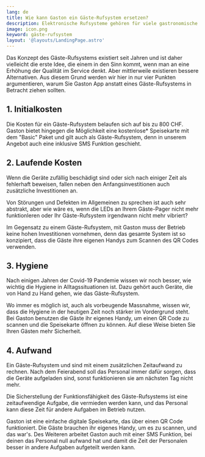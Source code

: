 ```yaml
---
lang: de
title: Wie kann Gaston ein Gäste-Rufsystem ersetzen?
description: Elektronische Rufsysteme gehören für viele gastronomische Betriebe längst zum Alltag. Der praktische Nutzen im Arbeitsalltag macht ein solches System für die moderne Gastronomie unverzichtbar.
image: icon.png
keyword: gäste-rufsystem
layout: '@layouts/LandingPage.astro'
---
```


Das Konzept des Gäste-Rufsystems existiert seit Jahren und ist daher vielleicht die erste Idee, die einem in den Sinn kommt, wenn man an eine Erhöhung der Qualität im Service denkt. Aber mittlerweile existieren bessere Alternativen. Aus diesem Grund werden wir hier in nur vier Punkten argumentieren, warum Sie Gaston App anstatt eines Gäste-Rufsystems in Betracht ziehen sollten.

## 1. Initialkosten

Die Kosten für ein Gäste-Rufsystem belaufen sich auf bis zu 800 CHF. Gaston bietet hingegen die Möglichkeit eine kostenlose* Speisekarte mit dem "Basic" Paket und gilt auch als Gäste-Rufsystem, denn in unserem Angebot auch eine inklusive SMS Funktion geschieht.

## 2. Laufende Kosten

Wenn die Geräte zufällig beschädigt sind oder sich nach einiger Zeit als fehlerhaft beweisen, fallen neben den Anfangsinvestitionen auch zusätzliche Investitionen an.

Von Störungen und Defekten im Allgemeinen zu sprechen ist auch sehr abstrakt, aber wie wäre es, wenn die LEDs an Ihrem Gäste-Pager nicht mehr funktionIeren oder Ihr Gäste-Rufsystem irgendwann nicht mehr vibriert?

Im Gegensatz zu einem Gäste-Rufsystem, mit Gaston muss der Betrieb keine hohen Investitionen vornehmen, denn das gesamte System ist so konzipiert, dass die Gäste ihre eigenen Handys zum Scannen des QR Codes verwenden.

## 3. Hygiene

Nach einigen Jahren der Covid-19 Pandemie wissen wir noch besser, wie wichtig die Hygiene in Alltagssituationen ist. Dazu gehört auch Geräte, die von Hand zu Hand gehen, wie das Gäste-Rufsystem.

Wo immer es möglich ist, auch als vorbeugende Massnahme, wissen wir, dass die Hygiene in der heutigen Zeit noch stärker im Vordergrund steht. Bei Gaston benutzen die Gäste ihr eigenes Handy, um einen QR Code zu scannen und die Speisekarte öffnen zu können. Auf diese Weise bieten Sie Ihren Gästen mehr Sicherheit.

## 4. Aufwand

Ein Gäste-Rufsystem und sind mit einem zusätzlichen Zeitaufwand zu rechnen. Nach dem Feierabend soll das Personal immer dafür sorgen, dass die Geräte aufgeladen sind, sonst funktionieren sie am nächsten Tag nicht mehr. 

Die Sicherstellung der Funktionsfähigkeit des Gäste-Rufsystems ist eine zeitaufwendige Aufgabe, die vermieden werden kann, und das Personal kann diese Zeit für andere Aufgaben im Betrieb nutzen.

Gaston ist eine einfache digitale Speisekarte, das über einen QR Code funktioniert. Die Gäste brauchen ihr eigenes Handy, um es zu scannen, und das war's. Des Weiteren arbeitet Gaston auch mit einer SMS Funktion, bei deinen das Personal null aufwand hat und damit die Zeit der Personalen besser in andere Aufgaben aufgeteilt werden kann.
